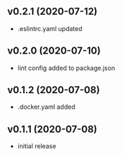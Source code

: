 ## v0.2.1 (2020-07-12)

-   .eslintrc.yaml updated

## v0.2.0 (2020-07-10)

-   lint config added to package.json

## v0.1.2 (2020-07-08)

-   .docker.yaml added

## v0.1.1 (2020-07-08)

-   initial release
